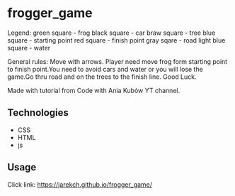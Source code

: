 # frogger_game
Legend:
green square - frog
black square - car
braw square - tree
blue square - starting point
red square - finish point
gray sqare - road
light blue square - water


General rules:
Move with arrows.
Player need move frog form starting point to finish point.You need to avoid cars and water or you will lose the game.Go thru road and on the trees to the finish line. Good Luck.



Made with tutorial from Code with Ania Kubów YT channel.

## Technologies
- CSS 
- HTML
- js

## Usage
Click link: https://jarekch.github.io/frogger_game/